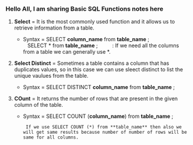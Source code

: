 ### Hello All, I am sharing Basic SQL Functions notes here  

1. **Select** = It is the most commonly used function and it allows us to retrieve information from a table.  

    * Syntax = SELECT  **column_name** from **table_name** ;  
        &nbsp;&nbsp; SELECT * from **table_name** ; &nbsp; &nbsp; &nbsp;&nbsp;&nbsp;&nbsp; : If we need all the columns from a table we can generally use *.  

2. **Select Distinct** = Sometimes a table contains a column that has duplicates values, so in this case we can use sleect distinct to list the unique vaulues from the table.  

     * Syntax = SELECT DISTINCT **column_name** from **table_name** ; 

3. **COunt** = It returns the number of rows that are present in the given column of the table.  

     * Syntax = SELECT COUNT (**column_name**) from **table_name** ;  

            If we use SELECT COUNT (*) from **table_name** then also we will get same results because number of number of rows will be same for all columns.
 



